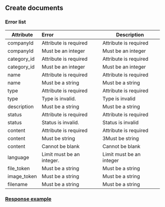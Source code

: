 ## Create documents
### Error list
| Attribute   | Error                     | Description                                                  |
|-------------|:--------------------------|--------------------------------------------------------------|
| companyId   | Attribute is required     | Attribute is required        |
| companyId   | Must be an integer        | Must be an integer   |
| category_id | Attribute is required     | Attribute is required      |
| category_id | Must be an integer        | Must be an integer |
| name        | Attribute is required     | Attribute is required             |
| name        | Must be a string          | Must be a string            |
| type        | Attribute is required     | Attribute is required             |
| type        | Type is invalid.          | Type is invalid                        |
| description | Must be a string          | Must be a string     |
| status      | Attribute is required     | Attribute is required           |
| status      | Status is invalid.        | Status is invalid                      |
| content     | Attribute is required     | Attribute is required          |
| content     | Must be string            | ЗMust be string         |
| content     | Сannot be blank           | Сannot be blank           |
| language    | Limit must be an integer. | Limit must be an integer        |
| file_token  | Must be a string          | Must be a string      |
| image_token | Must be a string          | Must be a string     |
| filename    | Must be a string          | Must be a string        |
### [Response example](https://github.com/cleverlms/integration-docs/blob/main/examples/v2/information/information_create.json)